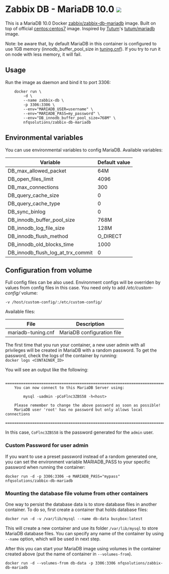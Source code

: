 Zabbix DB - MariaDB 10.0 [![](https://badge.imagelayers.io/monitoringartist/zabbix-db-mariadb:latest.svg)](https://imagelayers.io/?images=monitoringartist/zabbix-db-mariadb:latest)
========================

This is a MariaDB 10.0 Docker [zabbix/zabbix-db-mariadb](https://hub.docker.com/r/monitoringartist/zabbix-db-mariadb/) 
image. Built on top of official [centos:centos7](https://registry.hub.docker.com/_/centos/) 
image. Inspired by [Tutum](https://github.com/tutumcloud)'s 
[tutum/mariadb](https://github.com/tutumcloud/tutum-docker-mariadb) image.

Note: be aware that, by default MariaDB in this container is configured to use 
1GB memory (innodb_buffer_pool_size in 
[tuning.cnf](container-files/etc/my.cnf.d/tuning.cnf)). If you try to run it on 
node with less memory, it will fail.

## Usage

Run the image as daemon and bind it to port 3306:

```  
	docker run \
		-d \
		--name zabbix-db \
		-p 3306:3306 \
		--env="MARIADB_USER=username" \
		--env="MARIADB_PASS=my_password" \
        --env="DB_innodb_buffer_pool_size=768M" \
		nfqsolutions/zabbix-db-mariadb
```        
        
## Environmental variables
You can use environmental variables to config MariaDB. Available variables:


| Variable | Default value |
| -------- | ------------- |
|DB_max_allowed_packet | 64M |
|DB_open_files_limit | 4096 |
|DB_max_connections | 300 |
|DB_query_cache_size | 0 |
|DB_query_cache_type | 0 |
|DB_sync_binlog | 0 |
|DB_innodb_buffer_pool_size | 768M |
|DB_innodb_log_file_size | 128M |
|DB_innodb_flush_method | O_DIRECT |
|DB_innodb_old_blocks_time | 1000 |
|DB_innodb_flush_log_at_trx_commit | 0 |

## Configuration from volume
Full config files can be also used. Environment configs will be overriden by 
values from config files in this case. You need only to add 
*/etc/custom-config/* volume:

```
-v /host/custom-config/:/etc/custom-config/
```

Available files:

| File | Description |
| ---- | ----------- |
| mariadb-tuning.cnf | MariaDB configuration file |

The first time that you run your container, a new user admin with all privileges 
will be created in MariaDB with a random password. To get the password, check 
the logs of the container by running:  
`docker logs <CONTAINER_ID>`  

You will see an output like the following:

```
	========================================================================
    You can now connect to this MariaDB Server using:

        mysql -uadmin -pCoFlnc3ZBS58 -h<host>

    Please remember to change the above password as soon as possible!       
    MariaDB user 'root' has no password but only allows local connections
    ========================================================================
```  
In this case, `CoFlnc3ZBS58` is the password generated for the `admin` user.

### Custom Password for user admin 
If you want to use a preset password instead of a random generated one, you can 
set the environment variable MARIADB_PASS to your specific password when 
running the container:  

`docker run -d -p 3306:3306 -e MARIADB_PASS="mypass" nfqsolutions/zabbix-db-mariadb`

### Mounting the database file volume from other containers
One way to persist the database data is to store database files in another 
container. To do so, first create a container that holds database files:  

`docker run -d -v /var/lib/mysql --name db-data busybox:latest`  

This will create a new container and use its folder `/var/lib/mysql` to store 
MariaDB database files. You can specify any name of the container by using 
`--name` option, which will be used in next step.

After this you can start your MariaDB image using volumes in the container 
created above (put the name of container in `--volumes-from`).  

`docker run -d --volumes-from db-data -p 3306:3306 nfqsolutions/zabbix-db-mariadb`

